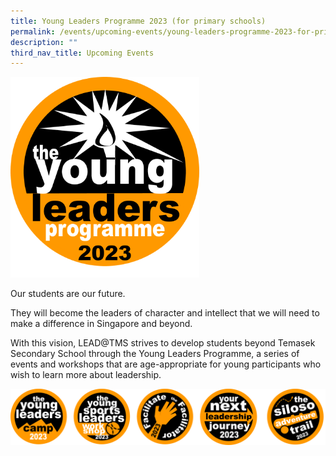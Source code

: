 ```yaml
---
title: Young Leaders Programme 2023 (for primary schools)
permalink: /events/upcoming-events/young-leaders-programme-2023-for-primary-schools/
description: ""
third_nav_title: Upcoming Events
---
```

<img style="width:60%" src="/images/2023%20young%20leaders%20programme.png">
		 
Our students are our future.&nbsp;

  

They will become the leaders of character and intellect that we will need to make a difference in Singapore and beyond.

With this vision,&nbsp;LEAD@TMS strives to develop students beyond Temasek Secondary School through the Young Leaders Programme, a series of events and workshops that are age-appropriate for young participants who wish to learn more about leadership.

![](/images/2023%20ylp%20all.png)